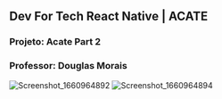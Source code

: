 ## Dev For Tech React Native | ACATE
### Projeto: Acate Part 2
### Professor: Douglas Morais


![Screenshot_1660964892](https://user-images.githubusercontent.com/29000780/185726868-363c1935-c500-42d2-8f28-97967e68d696.png )
![Screenshot_1660964894](https://user-images.githubusercontent.com/29000780/185726871-611824d3-dc20-41e6-9624-d4468e9dfe84.png )
